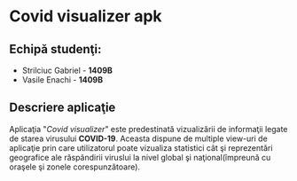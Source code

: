 # Covid visualizer apk

## Echipă studenţi:

* Strilciuc Gabriel - __1409B__
* Vasile Enachi - __1409B__

## Descriere aplicaţie

Aplicaţia "_Covid visualizer_" este predestinată vizualizării de informaţii legate de starea virusului __COVID-19__. Aceasta dispune de multiple view-uri de aplicaţie prin care utilizatorul poate vizualiza statistici cât şi reprezentări geografice ale răspândirii viruslui la nivel global şi naţional(împreună cu oraşele şi zonele corespunzătoare).

